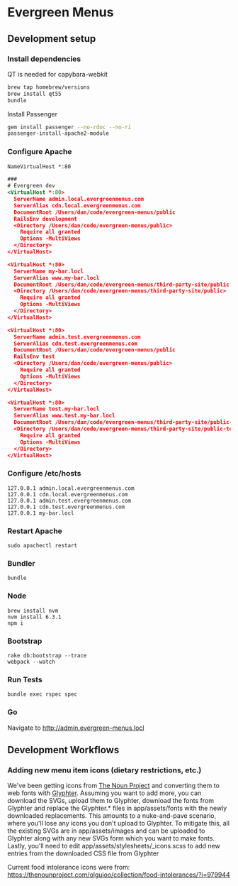 # Evergreen Menus

## Development setup

### Install dependencies

QT is needed for capybara-webkit

```bash
brew tap homebrew/versions
brew install qt55
bundle
```

Install Passenger

```bash
gem install passenger --no-rdoc --no-ri
passenger-install-apache2-module
```

### Configure Apache

```xml
NameVirtualHost *:80

###
# Evergreen dev
<VirtualHost *:80>
  ServerName admin.local.evergreenmenus.com
  ServerAlias cdn.local.evergreenmenus.com
  DocumentRoot /Users/dan/code/evergreen-menus/public
  RailsEnv development
  <Directory /Users/dan/code/evergreen-menus/public>
    Require all granted
    Options -MultiViews
  </Directory>
</VirtualHost>

<VirtualHost *:80>
  ServerName my-bar.locl
  ServerAlias www.my-bar.locl
  DocumentRoot /Users/dan/code/evergreen-menus/third-party-site/public
  <Directory /Users/dan/code/evergreen-menus/third-party-site/public>
    Require all granted
    Options -MultiViews
  </Directory>
</VirtualHost>

<VirtualHost *:80>
  ServerName admin.test.evergreenmenus.com
  ServerAlias cdn.test.evergreenmenus.com
  DocumentRoot /Users/dan/code/evergreen-menus/public
  RailsEnv test
  <Directory /Users/dan/code/evergreen-menus/public>
    Require all granted
    Options -MultiViews
  </Directory>
</VirtualHost>

<VirtualHost *:80>
  ServerName test.my-bar.locl
  ServerAlias www.test.my-bar.locl
  DocumentRoot /Users/dan/code/evergreen-menus/third-party-site/public-test
  <Directory /Users/dan/code/evergreen-menus/third-party-site/public-test>
    Require all granted
    Options -MultiViews
  </Directory>
</VirtualHost>
```

### Configure /etc/hosts

```
127.0.0.1 admin.local.evergreenmenus.com
127.0.0.1 cdn.local.evergreenmenus.com
127.0.0.1 admin.test.evergreenmenus.com
127.0.0.1 cdn.test.evergreenmenus.com
127.0.0.1 my-bar.locl
```

### Restart Apache

`sudo apachectl restart`

### Bundler

`bundle`

### Node

```
brew install nvm
nvm install 6.3.1
npm i
```

### Bootstrap

```
rake db:bootstrap --trace
webpack --watch
```

### Run Tests

`bundle exec rspec spec`

### Go

Navigate to http://admin.evergreen-menus.locl

## Development Workflows

### Adding new menu item icons (dietary restrictions, etc.)

We've been getting icons from [The Noun Project](https://thenounproject.com) and converting them to web fonts with [Glyphter](https://glyphter.com/). Assuming you want to add more, you can download the SVGs, upload them to Glyphter, download the fonts from Glyphter and replace the Glyphter.* files in app/assets/fonts with the newly downloaded replacements. This amounts to a  nuke-and-pave scenario, where you'll lose any icons you don't upload to Glyphter. To mitigate this, all the existing SVGs are in app/assets/images and can be uploaded to Glyphter along with any new SVGs form which you want to make fonts. Lastly, you'll need to edit app/assets/stylesheets/_icons.scss to add new entries from the downloaded CSS file from Glyphter

Current food intolerance icons were from:
https://thenounproject.com/olguioo/collection/food-intolerances/?i=979944
